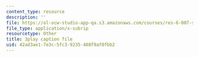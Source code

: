 ```yaml
---
content_type: resource
description: ''
file: https://ol-ocw-studio-app-qa.s3.amazonaws.com/courses/res-6-007-signals-and-systems-spring-2011/42ad3ae17e3c5fc39235488f9af0fbb2_S7MG1hgn0dY.vtt
file_type: application/x-subrip
resourcetype: Other
title: 3play caption file
uid: 42ad3ae1-7e3c-5fc3-9235-488f9af0fbb2
---
```

